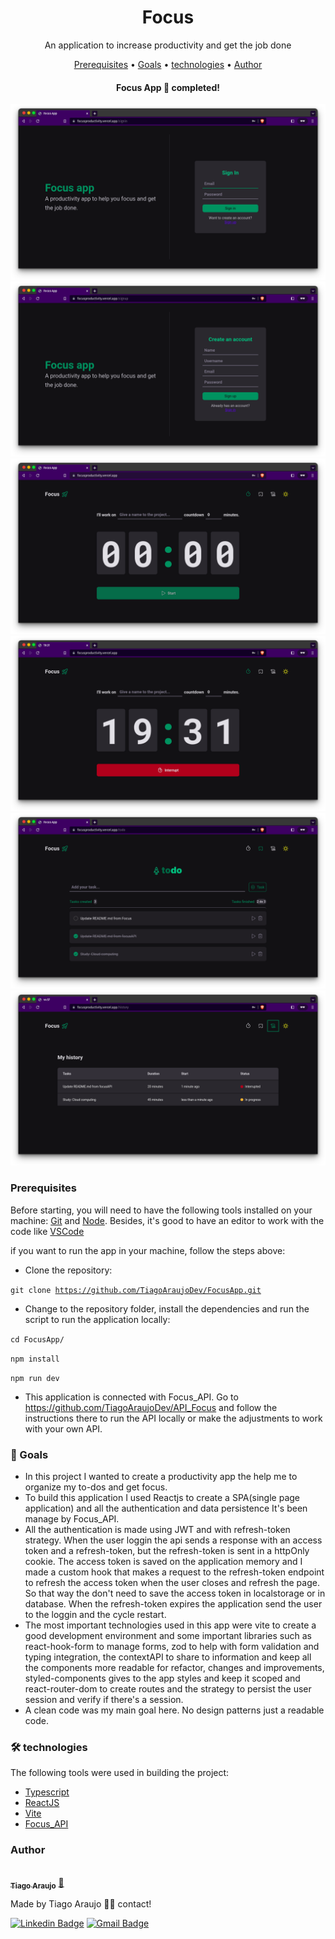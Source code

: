 <h1 align="center">Focus</h1>
<p align="center">An application to increase productivity and get the job done</p>

<p align="center">
 <a href="#pre-requisitos">Prerequisites</a> •
 <a href="#objetivo">Goals</a> •
 <a href="#tecnologias">technologies</a> • 
 <a href="#autor">Author</a>
</p>
<h4 align="center"> 
    Focus App 🚀 completed!
</h4>

<img src="./public/project_screenshots/pic_1.png">

<img src="./public/project_screenshots/pic_2.png">

<img src="./public/project_screenshots/pic_3.png">

<img src="./public/project_screenshots/pic_4.png">

<img src="./public/project_screenshots/pic_5.png">

<img src="./public/project_screenshots/pic_6.png">

<h3 id="pre-requisitos">Prerequisites</h3>

Before starting, you will need to have the following tools installed on your machine:
[Git](https://git-scm.com) and [Node](https://nodejs.org/en/).
Besides, it's good to have an editor to work with the code like [VSCode](https://code.visualstudio.com/)

if you want to run the app in your machine, follow the steps above:

- Clone the repository:

<code>git clone https://github.com/TiagoAraujoDev/FocusApp.git</code>

- Change to the repository folder, install the dependencies and run the script to run the application locally:

<code>cd FocusApp/</code>

<code>npm install</code>

<code>npm run dev</code>

- This application is connected with Focus_API. Go to https://github.com/TiagoAraujoDev/API_Focus and follow the instructions there to run the API locally or make the adjustments to work with your own API.

<h3 id="objetivo">🎯 Goals</h3>

- In this project I wanted to create a productivity app the help me to organize my to-dos and get focus.
- To build this application I used Reactjs to create a SPA(single page application) and all the authentication and data persistence It's been manage by Focus_API.
- All the authentication is made using JWT and with refresh-token strategy. When the user loggin the api sends a response with an access token and a refresh-token, but the refresh-token is sent in a httpOnly cookie. The access token is saved on the application memory and I made a custom hook that makes a request to the refresh-token endpoint to refresh the access token when the user closes and refresh the page. So that way the don't need to save the access token in localstorage or in database. When the refresh-token expires the application send the user to the loggin and the cycle restart.
- The most important technologies used in this app were vite to create a good development environment and some important libraries such as react-hook-form to manage forms, zod to help with form validation and typing integration, the contextAPI to share to information and keep all the components more readable for refactor, changes and improvements, styled-components gives to the app styles and keep it scoped and react-router-dom to create routes and the strategy to persist the user session and verify if there's a session.
- A clean code was my main goal here. No design patterns just a readable code.
 
<h3 id="tecnologias">🛠 technologies</h3>

The following tools were used in building the project:

- [Typescript](https://www.javascript.com/)
- [ReactJS](https://www.reactjs.org/)
- [Vite](https://vitejs.dev/)
- [Focus_API](https://github.com/TiagoAraujoDev/API_Focus)

<h3 id="autor">Author</h3>


<a href="https://www.linkedin.com/in/tiago-muniz-de-araujo-2b5b8a89/">
 <img style="border-radius: 50%;" src="https://avatars.githubusercontent.com/u/102497603?s=400&u=36ca4d7e208862291ff6e3cdbdfb76d5a4d2b0fc&v=4" width="100px;" alt=""/>
 <br />
 <sub><b>Tiago Araujo</b></sub></a> <a href="https://app.rocketseat.com.br/me/tiago-muniz-de-araujo-01020" title="Rocketseat">🚀</a>


Made by Tiago Araujo 👋🏽 contact!

[![Linkedin Badge](https://img.shields.io/badge/-Tiago-blue?style=flat-square&logo=Linkedin&logoColor=white&link=https://www.linkedin.com/in/tiago-muniz-de-araujo-2b5b8a89/)](https://www.linkedin.com/in/tiago-muniz-de-araujo-2b5b8a89/) 
[![Gmail Badge](https://img.shields.io/badge/-tiagomuniz130@gmail.com-c14438?style=flat-square&logo=Gmail&logoColor=white&link=mailto:tiagomuniz130@gmail.com)](mailto:tiagomuniz130@gmail.com)

